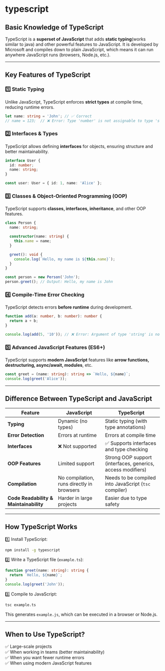# typescript

## **Basic Knowledge of TypeScript**

TypeScript is a **superset of JavaScript** that adds **static typing**(works similar to java) and other powerful features to JavaScript. It is developed by Microsoft and compiles down to plain JavaScript, which means it can run anywhere JavaScript runs (browsers, Node.js, etc.).

---

## **Key Features of TypeScript**

### 1️⃣ **Static Typing**

Unlike JavaScript, TypeScript enforces **strict types** at compile time, reducing runtime errors.

```typescript
let name: string = 'John'; // ✅ Correct
// name = 123;  // ❌ Error: Type 'number' is not assignable to type 'string'
```

### 2️⃣ **Interfaces & Types**

TypeScript allows defining **interfaces** for objects, ensuring structure and better maintainability.

```typescript
interface User {
  id: number;
  name: string;
}

const user: User = { id: 1, name: 'Alice' };
```

### 3️⃣ **Classes & Object-Oriented Programming (OOP)**

TypeScript supports **classes, interfaces, inheritance**, and other OOP features.

```typescript
class Person {
  name: string;

  constructor(name: string) {
    this.name = name;
  }

  greet(): void {
    console.log(`Hello, my name is ${this.name}`);
  }
}

const person = new Person('John');
person.greet(); // Output: Hello, my name is John
```

### 4️⃣ **Compile-Time Error Checking**

TypeScript detects errors **before runtime** during development.

```typescript
function add(a: number, b: number): number {
  return a + b;
}

console.log(add(5, '10')); // ❌ Error: Argument of type 'string' is not assignable to parameter of type 'number'
```

### 5️⃣ **Advanced JavaScript Features (ES6+)**

TypeScript supports **modern JavaScript** features like **arrow functions, destructuring, async/await, modules**, etc.

```typescript
const greet = (name: string): string => `Hello, ${name}`;
console.log(greet('Alice'));
```

---

## **Difference Between TypeScript and JavaScript**

| Feature                                | JavaScript                                | TypeScript                                                  |
| -------------------------------------- | ----------------------------------------- | ----------------------------------------------------------- |
| **Typing**                             | Dynamic (no types)                        | Static typing (with type annotations)                       |
| **Error Detection**                    | Errors at runtime                         | Errors at compile time                                      |
| **Interfaces**                         | ❌ Not supported                          | ✅ Supports interfaces and type checking                    |
| **OOP Features**                       | Limited support                           | Strong OOP support (interfaces, generics, access modifiers) |
| **Compilation**                        | No compilation, runs directly in browsers | Needs to be compiled into JavaScript (`tsc` compiler)       |
| **Code Readability & Maintainability** | Harder in large projects                  | Easier due to type safety                                   |

---

## **How TypeScript Works**

1️⃣ Install TypeScript:

```sh
npm install -g typescript
```

2️⃣ Write a TypeScript file (`example.ts`):

```typescript
function greet(name: string): string {
  return `Hello, ${name}`;
}
console.log(greet('John'));
```

3️⃣ Compile to JavaScript:

```sh
tsc example.ts
```

This generates `example.js`, which can be executed in a browser or Node.js.

---

## **When to Use TypeScript?**

✅ Large-scale projects  
✅ When working in teams (better maintainability)  
✅ When you want fewer runtime errors  
✅ When using modern JavaScript features
